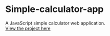 # Simple-calculator-app
A JavaScript simple calculator web application. 
<br>
[View the project here](https://oyelakin-mercy.github.io/Calculator-app/)
